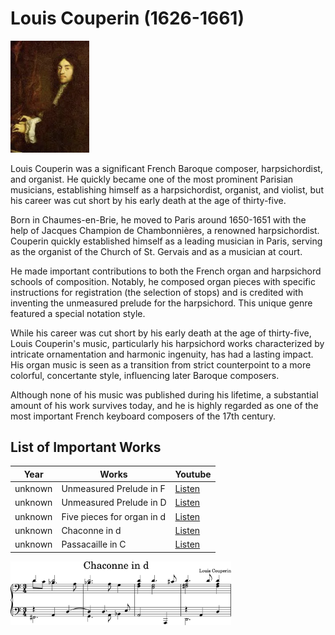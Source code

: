 # Louis Couperin (1626-1661)

<img src="./couperin_louis_portrait.png" alt="portrait" style="width:25%;" />

Louis Couperin was a significant French Baroque composer, harpsichordist, and organist. He quickly became one of the most prominent Parisian musicians, establishing himself as a harpsichordist, organist, and violist, but his career was cut short by his early death at the age of thirty-five.

Born in Chaumes-en-Brie, he moved to Paris around 1650-1651 with the help of Jacques Champion de Chambonnières, a renowned harpsichordist. Couperin quickly established himself as a leading musician in Paris, serving as the organist of the Church of St. Gervais and as a musician at court.   

He made important contributions to both the French organ and harpsichord schools of composition. Notably, he composed organ pieces with specific instructions for registration (the selection of stops) and is credited with inventing the unmeasured prelude for the harpsichord. This unique genre featured a special notation style.

While his career was cut short by his early death at the age of thirty-five, Louis Couperin's music, particularly his harpsichord works characterized by intricate ornamentation and harmonic ingenuity, has had a lasting impact. His organ music is seen as a transition from strict counterpoint to a more colorful, concertante style, influencing later Baroque composers.

Although none of his music was published during his lifetime, a substantial amount of his work survives today, and he is highly regarded as one of the most important French keyboard composers of the 17th century.

## List of Important Works

| Year | Works | Youtube |
| ---- | ----- | ------- |
| unknown | Unmeasured Prelude in F | [Listen](https://youtu.be/lqvm0k2VUtU?si=zBvDbLtF-WDMTAjh) |
| unknown | Unmeasured Prelude in D | [Listen](https://youtu.be/3-xTvfr3nJ8?si=tKl2Z85yXPxwDYTY) |
| unknown | Five pieces for organ in d | [Listen](https://youtu.be/MvhcK2TLTPM?si=xTvVZUVhTOb9v-DH) |
| unknown | Chaconne in d | [Listen](https://youtu.be/QXwySiKQc9Q?si=BdmcG2d4AUUTHdH3) |
| unknown | Passacaille in C | [Listen](https://youtu.be/MYH8Vfqk_VU?si=Y6L3nGmD5cqxXXmT) |

<img src="./chaconne_in_d.png" alt="portrait" style="width:70%;" />
